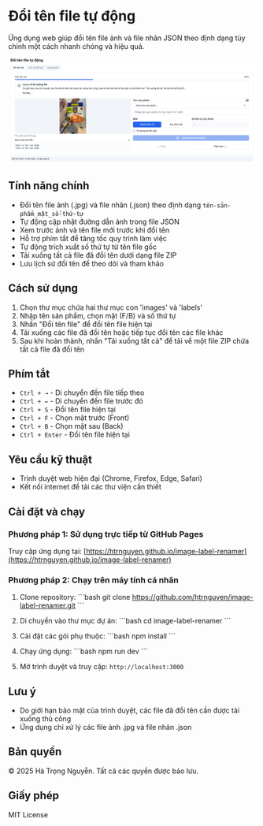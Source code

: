 # Đổi tên file tự động

Ứng dụng web giúp đổi tên file ảnh và file nhãn JSON theo định dạng tùy chỉnh một cách nhanh chóng và hiệu quả.

![Đổi tên file tự động](./public/Demo.png)

## Tính năng chính

- Đổi tên file ảnh (.jpg) và file nhãn (.json) theo định dạng `tên-sản-phẩm_mặt_số-thứ-tự`
- Tự động cập nhật đường dẫn ảnh trong file JSON
- Xem trước ảnh và tên file mới trước khi đổi tên
- Hỗ trợ phím tắt để tăng tốc quy trình làm việc
- Tự động trích xuất số thứ tự từ tên file gốc
- Tải xuống tất cả file đã đổi tên dưới dạng file ZIP
- Lưu lịch sử đổi tên để theo dõi và tham khảo

## Cách sử dụng

1. Chọn thư mục chứa hai thư mục con 'images' và 'labels'
2. Nhập tên sản phẩm, chọn mặt (F/B) và số thứ tự
3. Nhấn "Đổi tên file" để đổi tên file hiện tại
4. Tải xuống các file đã đổi tên hoặc tiếp tục đổi tên các file khác
5. Sau khi hoàn thành, nhấn "Tải xuống tất cả" để tải về một file ZIP chứa tất cả file đã đổi tên

## Phím tắt

- `Ctrl + →` - Di chuyển đến file tiếp theo
- `Ctrl + ←` - Di chuyển đến file trước đó
- `Ctrl + S` - Đổi tên file hiện tại
- `Ctrl + F` - Chọn mặt trước (Front)
- `Ctrl + B` - Chọn mặt sau (Back)
- `Ctrl + Enter` - Đổi tên file hiện tại

## Yêu cầu kỹ thuật

- Trình duyệt web hiện đại (Chrome, Firefox, Edge, Safari)
- Kết nối internet để tải các thư viện cần thiết

## Cài đặt và chạy

### Phương pháp 1: Sử dụng trực tiếp từ GitHub Pages

Truy cập ứng dụng tại: [https://htrnguyen.github.io/image-label-renamer](https://htrnguyen.github.io/image-label-renamer)

### Phương pháp 2: Chạy trên máy tính cá nhân

1. Clone repository:
\`\`\`bash
git clone https://github.com/htrnguyen/image-label-renamer.git
\`\`\`

2. Di chuyển vào thư mục dự án:
\`\`\`bash
cd image-label-renamer
\`\`\`

3. Cài đặt các gói phụ thuộc:
\`\`\`bash
npm install
\`\`\`

4. Chạy ứng dụng:
\`\`\`bash
npm run dev
\`\`\`

5. Mở trình duyệt và truy cập: `http://localhost:3000`

## Lưu ý

- Do giới hạn bảo mật của trình duyệt, các file đã đổi tên cần được tải xuống thủ công
- Ứng dụng chỉ xử lý các file ảnh .jpg và file nhãn .json

## Bản quyền

© 2025 Hà Trọng Nguyễn. Tất cả các quyền được bảo lưu.

## Giấy phép

MIT License
